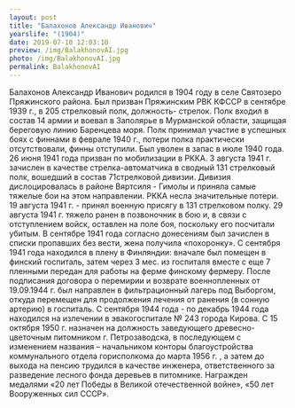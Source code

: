 ```yaml
---
layout: post
title: "Балахонов Александр Иванович"
yearslife: "(1904)"
date: 2019-07-10 12:03:10
preview: /img/BalakhonovAI.jpg
photo: /img/BalakhonovAI.jpg
permalink: BalakhonovAI
---
```


Балахонов Александр Иванович родился в 1904 году в селе Святозеро Пряжинского района. Был призван Пряжинским РВК КФССР в сентябре 1939 г., в 205 стрелковый полк, должность- стрелок. Полк входил в состав 14 армии и воевал в Заполярье в Мурманской области, защищая береговую линию Баренцева моря. Полк принимал участие в успешных боях с финнами в феврале 1940 г., потери полка практически отсутствовали, финны отступили. Был уволен в запас в июле 1940 года. 26 июня 1941 года призван по мобилизации в РККА. 3 августа 1941 г. зачислен в качестве стрелка-автоматчика в сводный 131 стрелковый полк, вошедший в состав 71стрелковой дивизии. Дивизия дислоцировалась в районе Вяртсиля - Гимолы и приняла самые тяжелые бои на этом направлении. РККА несла значительные потери. 19 августа 1941 г. - принял военную присягу в 131 стрелковом полку. 29 августа 1941 г. тяжело ранен в позвоночник в бою и, в связи с отступлением войск, оставлен на поле боя, поскольку его посчитали убитым. В сентябре 1941 года согласно донесениям был зачислен в списки пропавших без вести, жена получила «похоронку». С сентября 1941 года находился в плену в Финляндии: вначале был помещен в финский госпиталь, затем через 3 мес. из госпиталя вместе с еще 7 пленными передан для работы на ферме финскому фермеру. После подписания договора о перемирии и возврате военнопленных от 19.09.1944 г. был направлен в фильтрационный лагерь под Выборгом, откуда перемещен для продолжения лечения от ранения (в сонную артерию) в госпиталь. С сентября 1944 года - по декабрь 1944 года находился на излечении в эвакогоспитале № 243 города Кирова. С 15 октября 1950 г. назначен на должность заведующего древесно-цветочным питомником г. Петрозаводска, в последующем с изменением названия – начальником конторы благоустройства коммунального отдела горисполкома до марта 1956 г. , а затем до выхода на пенсию трудился в качестве инженера, ответственного за разведение лесного фонда деревьев в питомнике. Награжден медалями «20 лет Победы в Великой отечественной войне», «50 лет Вооруженных сил СССР».